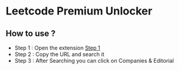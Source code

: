 # Leetcode Premium Unlocker

## How to use ? 
- Step 1 : Open the extension 
[Step 1](./assets/step1.png)
- Step 2 : Copy the URL and search it
- Step 3 : After Searching you can click on Companies & Editorial
